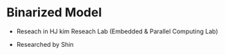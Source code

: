 # Binarized Model

- Reseach in HJ kim Reseach Lab (Embedded & Parallel Computing Lab)



- Researched by Shin

